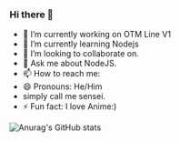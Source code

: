 ### Hi there 👋

- 🔭 I’m currently working on OTM Line V1
- 🌱 I’m currently learning Nodejs
- 👯 I’m looking to collaborate on.
- 💬 Ask me about NodeJS.
- 📫 How to reach me:
- 😄 Pronouns: He/Him 
- simply call me sensei. 
- ⚡ Fun fact: I love Anime:) 




![Anurag's GitHub stats](https://github-readme-stats.vercel.app/api?username=TheMihirSensei&theme=cobalt&show_icons=true)



